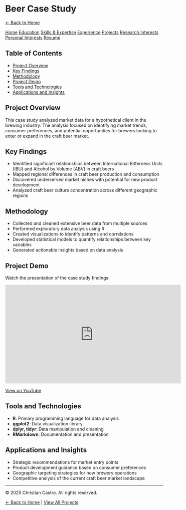 # Beer Case Study

[← Back to Home](https://cdcastr0.github.io)

<div class="navigation-links">
  <a href="https://cdcastr0.github.io/">Home</a>
  <a href="https://cdcastr0.github.io/education">Education</a>
  <a href="https://cdcastr0.github.io/skills">Skills & Expertise</a>
  <a href="https://cdcastr0.github.io/experience">Experience</a>
  <a href="https://cdcastr0.github.io/projects">Projects</a>
  <a href="https://cdcastr0.github.io/research">Research Interests</a>
  <a href="https://cdcastr0.github.io/interests">Personal Interests</a>
  <a href="https://cdcastr0.github.io/resume">Resume</a>
</div>

## Table of Contents
- [Project Overview](#project-overview)
- [Key Findings](#key-findings)
- [Methodology](#methodology)
- [Project Demo](#project-demo)
- [Tools and Technologies](#tools-and-technologies)
- [Applications and Insights](#applications-and-insights)

## Project Overview
This case study analyzed market data for a hypothetical client in the brewing industry. The analysis focused on identifying market trends, consumer preferences, and potential opportunities for brewers looking to enter or expand in the craft beer market.

## Key Findings
- Identified significant relationships between International Bitterness Units (IBU) and Alcohol by Volume (ABV) in craft beers
- Mapped regional differences in craft beer production and consumption
- Discovered underserved market niches with potential for new product development
- Analyzed craft beer culture concentration across different geographic regions

## Methodology
- Collected and cleaned extensive beer data from multiple sources
- Performed exploratory data analysis using R
- Created visualizations to identify patterns and correlations
- Developed statistical models to quantify relationships between key variables
- Generated actionable insights based on data analysis

## Project Demo
Watch the presentation of the case study findings:
<iframe width="560" height="315" src="https://www.youtube.com/embed/M1ZI4eY9dM0" title="YouTube video player" frameborder="0" allow="accelerometer; autoplay; clipboard-write; encrypted-media; gyroscope; picture-in-picture" allowfullscreen></iframe>

[View on YouTube](https://youtu.be/M1ZI4eY9dM0)

## Tools and Technologies
- **R**: Primary programming language for data analysis
- **ggplot2**: Data visualization library
- **dplyr, tidyr**: Data manipulation and cleaning
- **RMarkdown**: Documentation and presentation

## Applications and Insights
- Strategic recommendations for market entry points
- Product development guidance based on consumer preferences
- Geographic targeting strategies for new brewery operations
- Competitive analysis of the current craft beer market landscape

---

<footer class="site-footer">
  <p>&copy; 2025 Christian Castro. All rights reserved.</p>
</footer>


[← Back to Home](https://cdcastr0.github.io) | [View All Projects](https://cdcastr0.github.io#projects) 